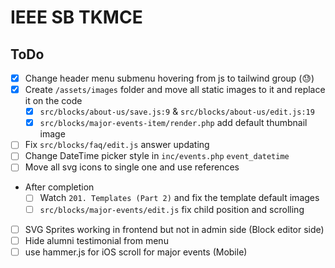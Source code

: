 # IEEE SB TKMCE

## ToDo

- [x] Change header menu submenu hovering from js to tailwind group (😓)
- [x] Create `/assets/images` folder and move all static images to it and replace it on the code
  - [x] `src/blocks/about-us/save.js:9` & `src/blocks/about-us/edit.js:19`
  - [x] `src/blocks/major-events-item/render.php` add default thumbnail image
- [ ] Fix `src/blocks/faq/edit.js` answer updating
- [ ] Change DateTime picker style in `inc/events.php` `event_datetime`
- [ ] Move all svg icons to single one and use references
- After completion
  - [ ] Watch `201. Templates (Part 2)` and fix the template default images
  - [ ] `src/blocks/major-events/edit.js` fix child position and scrolling
- [ ] SVG Sprites working in frontend but not in admin side (Block editor side)
- [ ] Hide alumni testimonial from menu
- [ ] use hammer.js for iOS scroll for major events (Mobile)
